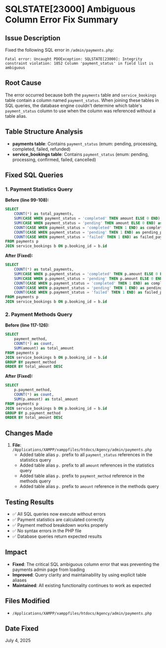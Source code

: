 # SQLSTATE[23000] Ambiguous Column Error Fix Summary

## Issue Description
Fixed the following SQL error in `/admin/payments.php`:
```
Fatal error: Uncaught PDOException: SQLSTATE[23000]: Integrity constraint violation: 1052 Column 'payment_status' in field list is ambiguous
```

## Root Cause
The error occurred because both the `payments` table and `service_bookings` table contain a column named `payment_status`. When joining these tables in SQL queries, the database engine couldn't determine which table's `payment_status` column to use when the column was referenced without a table alias.

## Table Structure Analysis
- **payments table**: Contains `payment_status` (enum: pending, processing, completed, failed, refunded)
- **service_bookings table**: Contains `payment_status` (enum: pending, processing, confirmed, failed, cancelled)

## Fixed SQL Queries

### 1. Payment Statistics Query
**Before (line 99-108):**
```sql
SELECT 
    COUNT(*) as total_payments,
    SUM(CASE WHEN payment_status = 'completed' THEN amount ELSE 0 END) as total_revenue,
    SUM(CASE WHEN payment_status = 'pending' THEN amount ELSE 0 END) as pending_amount,
    COUNT(CASE WHEN payment_status = 'completed' THEN 1 END) as completed_payments,
    COUNT(CASE WHEN payment_status = 'pending' THEN 1 END) as pending_payments,
    COUNT(CASE WHEN payment_status = 'failed' THEN 1 END) as failed_payments
FROM payments p
JOIN service_bookings b ON p.booking_id = b.id
```

**After (Fixed):**
```sql
SELECT 
    COUNT(*) as total_payments,
    SUM(CASE WHEN p.payment_status = 'completed' THEN p.amount ELSE 0 END) as total_revenue,
    SUM(CASE WHEN p.payment_status = 'pending' THEN p.amount ELSE 0 END) as pending_amount,
    COUNT(CASE WHEN p.payment_status = 'completed' THEN 1 END) as completed_payments,
    COUNT(CASE WHEN p.payment_status = 'pending' THEN 1 END) as pending_payments,
    COUNT(CASE WHEN p.payment_status = 'failed' THEN 1 END) as failed_payments
FROM payments p
JOIN service_bookings b ON p.booking_id = b.id
```

### 2. Payment Methods Query
**Before (line 117-126):**
```sql
SELECT 
    payment_method,
    COUNT(*) as count,
    SUM(amount) as total_amount
FROM payments p
JOIN service_bookings b ON p.booking_id = b.id
GROUP BY payment_method
ORDER BY total_amount DESC
```

**After (Fixed):**
```sql
SELECT 
    p.payment_method,
    COUNT(*) as count,
    SUM(p.amount) as total_amount
FROM payments p
JOIN service_bookings b ON p.booking_id = b.id
GROUP BY p.payment_method
ORDER BY total_amount DESC
```

## Changes Made
1. **File**: `/Applications/XAMPP/xamppfiles/htdocs/Agency/admin/payments.php`
   - Added table alias `p.` prefix to all `payment_status` references in the statistics query
   - Added table alias `p.` prefix to all `amount` references in the statistics query
   - Added table alias `p.` prefix to `payment_method` reference in the methods query
   - Added table alias `p.` prefix to `amount` reference in the methods query

## Testing Results
- ✅ All SQL queries now execute without errors
- ✅ Payment statistics are calculated correctly
- ✅ Payment method breakdown works properly
- ✅ No syntax errors in the PHP file
- ✅ Database queries return expected results

## Impact
- **Fixed**: The critical SQL ambiguous column error that was preventing the payments admin page from loading
- **Improved**: Query clarity and maintainability by using explicit table aliases
- **Maintained**: All existing functionality continues to work as expected

## Files Modified
- `/Applications/XAMPP/xamppfiles/htdocs/Agency/admin/payments.php`

## Date Fixed
July 4, 2025
